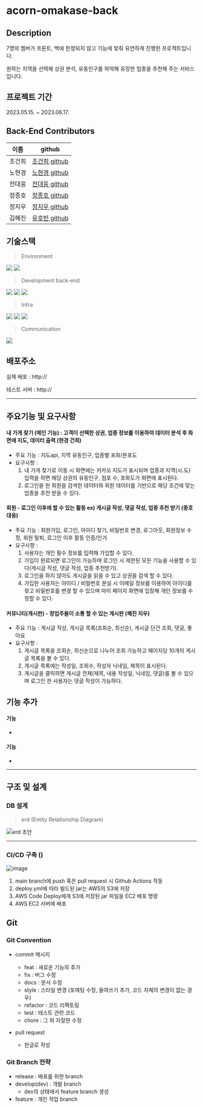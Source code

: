 # acorn-omakase-back

## Description
7명의 멤버가 프론트, 백에 한정되지 않고 기능에 맞춰 유연하게 진행한 프로젝트입니다.

원하는 지역을 선택해 상권 분석, 유동인구를 파악해 유망한 업종을 추천해 주는 서비스입니다.


## 프로젝트 기간
2023.05.15. ~ 2023.06.17.

## Back-End Contributors
|이름|github|
|---|---|
|조건희|[조건희 github](https://github.com/gunhee93)|
|노현경|[노현경 github](https://github.com/nhk1657)|
|전대웅|[전대웅 github](https://github.com/jundanny)|
|정종호|[정종호 github](https://github.com/DreamJJW)|
|정지우|[정지우 github](https://github.com/youhobin)|
|김혜진|[유호빈 github](https://github.com/rla77gpwls)|         

## 기술스택 
>Environment
<div>
  <img src="https://img.shields.io/badge/github-181717?style=for-the-badge&logo=github&logoColor=white">
  <img src="https://img.shields.io/badge/git-F05032?style=for-the-badge&logo=git&logoColor=white">
</div>

>Development
back-end
<div>
  <img src="https://img.shields.io/badge/java-007396?style=for-the-badge&logo=java&logoColor=white">
  <img src="https://img.shields.io/badge/springboot-6DB33F?style=for-the-badge&logo=springboot&logoColor=white">
  <img src="https://img.shields.io/badge/mysql-4479A1?style=for-the-badge&logo=mysql&logoColor=white">
</div>

>Infra
<div>
  <img src="https://img.shields.io/badge/amazonec2-FF9900?style=for-the-badge&logo=amazonec2&logoColor=white">
  <img src="https://img.shields.io/badge/amazonrds-527FFF?style=for-the-badge&logo=amazonrds&logoColor=white">
  <img src="https://img.shields.io/badge/amazons3-569A31?style=for-the-badge&logo=amazons3&logoColor=white">
</div>

>Communication
<div>
  <img src="https://img.shields.io/badge/slack-4A154B?style=for-the-badge&logo=slack&logoColor=white">
</div>

## 배포주소 
실제 배포 : http://

테스트 서버 : http://

---

## 주요기능 및 요구사항

#### 내 가게 찾기 (메인 기능) : 고객이 선택한 상권, 업종 정보를 이용하여 데이터 분석 후 화면에 지도, 데이터 출력 (현경 건희)

- 주요 기능 : 지도api, 지역 유동인구, 업종별 포화/분포도
-  요구사항 : 
   1) 내 가게 찾기로 이동 시 화면에는 카카오 지도가 표시되며 업종과 지역(시.도) 입력을 하면 해당 상권의 유동인구, 점포 수, 포화도가 화면에 표시된다.
	 2) 로그인을 한 회원을 검색한 데이터와 회원 데이터를 기반으로 해당 조건에 맞는 업종을 추천 받을  수 있다.

#### 회원 - 로그인 이후에 할 수 있는 활동 ex) 게시글 작성, 댓글 작성, 업종 추천 받기 (종호 대웅)

- 주요 기능 : 회원가입, 로그인, 아이디 찾기, 비밀번호 변경, 로그아웃, 회원정보 수정, 회원 탈퇴, 로그인 이후 활동 인증/인가
- 요구사항 :  
  1) 사용자는 개인 필수 정보를 입력해 가입할 수 있다. 
	2) 가입이 완료되면 로그인이 가능하며 로그인 시 제한된 모든 기능을 사용할 수 있다(게시글 작성, 댓글 작성, 업종 추천받기).	
	3) 로그인을 하지 않아도 게시글을 읽을 수 있고 상권을 검색 할 수 있다.
	4) 가입한 사용자는 아이디 / 비밀번호 분실 시 이메일 정보를 이용하여 아이디를 찾고 비밀번호를 변경 할 수 있으며
	마이 페이지 화면에 입장해 개인 정보를 수정할 수 있다.

#### 커뮤니티(게시판)  - 창업주들이 소통 할 수 있는 게시판 (혜진 지우)

- 주요 기능 : 게시글 작성, 게시글 목록(조회순, 최신순), 게시글 단건 조회, 댓글, 좋아요
- 요구사항 : 
  1) 게시글 목록을 조회순, 최신순으로 나누어 조회 가능하고 페이지당 10개의 게시글 목록을 볼 수 있다.
	2) 게시글 목록에는 작성일, 조회수, 작성자 닉네임, 제목이 표시된다.
  3) 게시글을 클릭하면 게시글 전체(제목, 내용 작성일, 닉네임, 댓글)를 볼 수 있으며 로그인 한 사용자는 댓글 작성이 가능하다.

## 기능 추가

#### 기능
- 

#### 기능
- 

---

## 구조 및 설계
### DB 설계
>erd (Entity Relationship Diagram)

![erd 초안](https://github.com/pjAcorn/acorn-omakase-back/assets/123151812/8989d217-bf31-4a6a-922e-abe6ea205bc4)

---

### CI/CD 구축 ()
![image](https://user-images.githubusercontent.com/111469930/229506681-aa8ec884-ce90-43f4-b8e4-c418db1842da.png)

1. main branch에 push 혹은 pull request 시 Github Actions 작동
2. deploy.yml에 따라 빌드된 jar는 AWS의 S3에 저장
3. AWS Code Deploy에게 S3에 저장된 jar 파일을 EC2 배포 명령
4. AWS EC2 서버에 배포


## Git 
### Git Convention
- commit 메시지
  - feat : 새로운 기능의 추가
  - fix : 버그 수정
  - docs : 문서 수정
  - style : 스타일 변경 (포매팅 수정, 들여쓰기 추가, 코드 자체의 변경이 없는 경우)
  - refactor : 코드 리팩토링
  - test : 테스트 관련 코드
  - chore : 그 외 자잘한 수정
  
- pull request 
  - 한글로 작성
  
### Git Branch 전략
- release : 배포를 위한 branch
- develop(dev) : 개발 branch
  - dev의 상태에서 feature branch 생성
- feature : 개인 작업 branch
